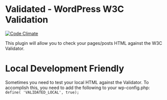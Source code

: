 # Validated - WordPress W3C Validation
[![Code Climate](https://codeclimate.com/github/allan23/validated/badges/gpa.svg)](https://codeclimate.com/github/allan23/validated)

This plugin will allow you to check your pages/posts HTML against the W3C Validator.

# Local Development Friendly
Sometimes you need to test your local HTML against the Validator. To accomplish this, you need to add the following to your wp-config.php:
```define( 'VALIDATED_LOCAL', true);```